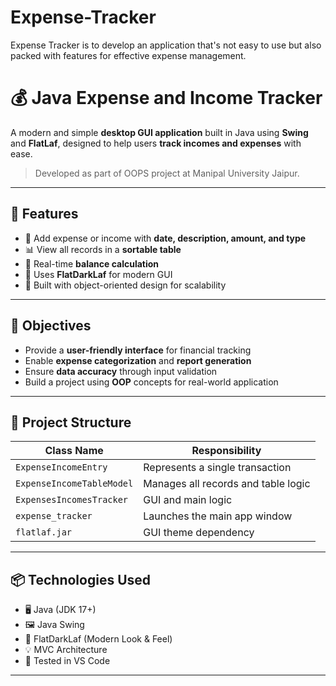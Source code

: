 # Expense-Tracker
 Expense Tracker is to develop an application that's not easy to use but also packed with features for effective expense management. 
# 💰 Java Expense and Income Tracker

A modern and simple **desktop GUI application** built in Java using **Swing** and **FlatLaf**, designed to help users **track incomes and expenses** with ease.

> Developed as part of OOPS project at Manipal University Jaipur.


---

## 🚀 Features

- 📅 Add expense or income with **date, description, amount, and type**
- 📊 View all records in a **sortable table**
- 🧾 Real-time **balance calculation**
- 🌙 Uses **FlatDarkLaf** for modern GUI
- 🔐 Built with object-oriented design for scalability

---

## 🎯 Objectives

- Provide a **user-friendly interface** for financial tracking
- Enable **expense categorization** and **report generation**
- Ensure **data accuracy** through input validation
- Build a project using **OOP** concepts for real-world application

---

## 🧱 Project Structure

| Class Name | Responsibility |
|------------|----------------|
| `ExpenseIncomeEntry` | Represents a single transaction |
| `ExpenseIncomeTableModel` | Manages all records and table logic |
| `ExpensesIncomesTracker` | GUI and main logic |
| `expense_tracker` | Launches the main app window |
| `flatlaf.jar` | GUI theme dependency |

---

## 📦 Technologies Used

- 🖥️ Java (JDK 17+)
- 🖼️ Java Swing
- 🎨 FlatDarkLaf (Modern Look & Feel)
- 💡 MVC Architecture
- 🧪 Tested in VS Code

---

